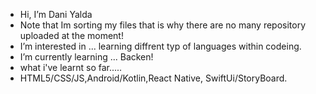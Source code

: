 - Hi, I’m Dani Yalda
- Note that Im sorting my files that is why there are no many repository uploaded at the moment! 
- I’m interested in ... learning diffrent typ of languages within codeing.
- I’m currently learning ... Backen!
- what i've learnt so far.....
- HTML5/CSS/JS,Android/Kotlin,React Native, SwiftUi/StoryBoard.


<!---
MaHappyCode/MaHappyCode is a ✨ special ✨ repository because its `README.md` (this file) appears on your GitHub profile.
You can click the Preview link to take a look at your changes.
--->
